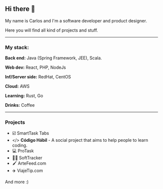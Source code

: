 ## Hi there 👋

My name is Carlos and I'm a software developer and product designer.

Here you will find all kind of projects and stuff.

*** 

### My stack:

**Back end:** Java (Spring Framework, JEE), Scala.

**Web dev:** React, PHP, NodeJs

**Inf/Server side:** RedHat, CentOS

**Cloud:** AWS

**Learning:** Rust, Go

**Drinks:** Coffee

***

### Projects
- ☑️ SmartTask Tabs  
- </> **Código Hábil** - A social project that aims to help people to learn coding.
- 💻 ProTask
- 👨‍💻  SoftTracker
- 🖌  ArteFeed.com
- ✈️  ViajeTip.com

And more :)

